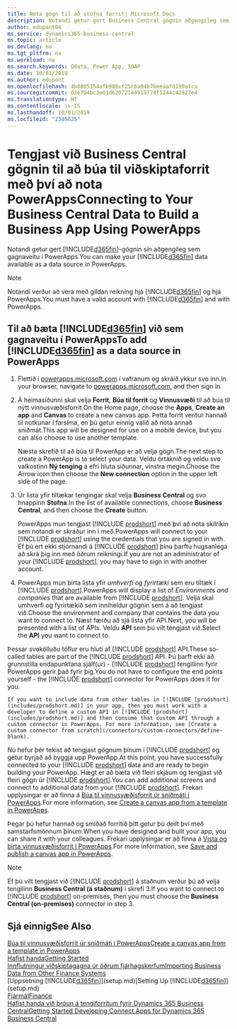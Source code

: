 ```yaml
---
title: Nota gögn til að stofna forrit| Microsoft Docs
description: Notandi getur gert Business Central gögnin aðgengileg sem gagnaveitu og tiltekið OData vefslóð úr vefþjónustunni til að búa til viðskiptaforrit með því að nota PowerApps.
author: edupont04
ms.service: dynamics365-business-central
ms.topic: article
ms.devlang: na
ms.tgt_pltfrm: na
ms.workload: na
ms.search.keywords: Odata, Power App, SOAP
ms.date: 10/01/2019
ms.author: edupont
ms.openlocfilehash: 4b8005154afb988cf25c6a04b7beeaafd199afca
ms.sourcegitcommit: 02e704bc3e01d62072144919774f1244c42827e4
ms.translationtype: HT
ms.contentlocale: is-IS
ms.lasthandoff: 10/01/2019
ms.locfileid: "2305025"
---
```

# <a name="connecting-to-your-business-central-data-to-build-a-business-app-using-powerapps"></a><span data-ttu-id="77b08-103">Tengjast við Business Central gögnin til að búa til viðskiptaforrit með því að nota PowerApps</span><span class="sxs-lookup"><span data-stu-id="77b08-103">Connecting to Your Business Central Data to Build a Business App Using PowerApps</span></span>
<span data-ttu-id="77b08-104">Notandi getur gert [!INCLUDE[d365fin](includes/d365fin_md.md)]-gögnin sín aðgengileg sem gagnaveitu í PowerApps.</span><span class="sxs-lookup"><span data-stu-id="77b08-104">You can make your [!INCLUDE[d365fin](includes/d365fin_md.md)] data available as a data source in PowerApps.</span></span>  

> [!NOTE]  
>   <span data-ttu-id="77b08-105">Notandi verður að vera með gildan reikning hjá [!INCLUDE[d365fin](includes/d365fin_md.md)] og hjá PowerApps.</span><span class="sxs-lookup"><span data-stu-id="77b08-105">You must have a valid account with [!INCLUDE[d365fin](includes/d365fin_md.md)] and with PowerApps.</span></span>  

## <a name="to-add-included365finincludesd365fin_mdmd-as-a-data-source-in-powerapps"></a><span data-ttu-id="77b08-106">Til að bæta [!INCLUDE[d365fin](includes/d365fin_md.md)] við sem gagnaveitu í PowerApps</span><span class="sxs-lookup"><span data-stu-id="77b08-106">To add [!INCLUDE[d365fin](includes/d365fin_md.md)] as a data source in PowerApps</span></span>
1. <span data-ttu-id="77b08-107">Flettið í [powerapps.microsoft.com](https://powerapps.microsoft.com/en-us/) í vafranum og skráið ykkur svo inn.</span><span class="sxs-lookup"><span data-stu-id="77b08-107">In your browser, navigate to [powerapps.microsoft.com](https://powerapps.microsoft.com/en-us/), and then sign in.</span></span>
2. <span data-ttu-id="77b08-108">Á heimasíðunni skal velja **Forrit**, **Búa til forrit** og **Vinnusvæði** til að búa til nýtt vinnusvæðisforrit.</span><span class="sxs-lookup"><span data-stu-id="77b08-108">On the Home page, choose the **Apps**, **Create an app** and **Canvas** to create a new canvas app.</span></span> <span data-ttu-id="77b08-109">Þetta forrit verður hannað til notkunar í farsíma, en þú getur einnig valið að nota annað sniðmát.</span><span class="sxs-lookup"><span data-stu-id="77b08-109">This app will be designed for use on a mobile device, but you can also choose to use another template.</span></span>

    <span data-ttu-id="77b08-110">Næsta skrefið til að búa til PowerApp er að velja gögn.</span><span class="sxs-lookup"><span data-stu-id="77b08-110">The next step to create a PowerApp is to select your data.</span></span> <span data-ttu-id="77b08-111">Veldu örtáknið og veldu svo valkostinn **Ný tenging** á efri hluta síðunnar, vinstra megin.</span><span class="sxs-lookup"><span data-stu-id="77b08-111">Choose the Arrow icon then choose the **New connection** option in the upper left side of the page.</span></span>
3. <span data-ttu-id="77b08-112">Úr lista yfir tiltækar tengingar skal velja **Business Central** og svo hnappinn **Stofna**.</span><span class="sxs-lookup"><span data-stu-id="77b08-112">In the list of available connections, choose **Business Central**, and then choose the **Create** button.</span></span>

    <span data-ttu-id="77b08-113">PowerApps mun tengjast [!INCLUDE [prodshort](includes/prodshort.md)] með því að nota skilríkin sem notandi er skráður inn í með.</span><span class="sxs-lookup"><span data-stu-id="77b08-113">PowerApps will connect to your [!INCLUDE [prodshort](includes/prodshort.md)] using the credentials that you are signed in with.</span></span> <span data-ttu-id="77b08-114">Ef þú ert ekki stjórnandi á [!INCLUDE [prodshort](includes/prodshort.md)] þínu þarftu hugsanlega að skrá þig inn með öðrum reikningi.</span><span class="sxs-lookup"><span data-stu-id="77b08-114">If you are not an administrator of your [!INCLUDE [prodshort](includes/prodshort.md)], you may have to sign in with another account.</span></span>  

4.  <span data-ttu-id="77b08-115">PowerApps mun birta lista yfir *umhverfi og fyrirtæki* sem eru tiltæk í [!INCLUDE [prodshort](includes/prodshort.md)].</span><span class="sxs-lookup"><span data-stu-id="77b08-115">PowerApps will display a list of *Environments and companies* that are available from [!INCLUDE [prodshort](includes/prodshort.md)].</span></span> <span data-ttu-id="77b08-116">Velja skal umhverfi og fyrirtækið sem inniheldur gögnin sem á að tengjast við.</span><span class="sxs-lookup"><span data-stu-id="77b08-116">Choose the environment and company that contains the data you want to connect to.</span></span> <span data-ttu-id="77b08-117">Næst færðu að sjá lista yfir API.</span><span class="sxs-lookup"><span data-stu-id="77b08-117">Next, you will be presented with a list of APIs.</span></span> <span data-ttu-id="77b08-118">Veldu **API** sem þú vilt tengjast við.</span><span class="sxs-lookup"><span data-stu-id="77b08-118">Select the **API** you want to connect to.</span></span>

<span data-ttu-id="77b08-119">Þessar svokölluðu töflur eru hluti af [!INCLUDE [prodshort](includes/prodshort.md)] API.</span><span class="sxs-lookup"><span data-stu-id="77b08-119">These so-called tables are part of the [!INCLUDE [prodshort](includes/prodshort.md)] API.</span></span> <span data-ttu-id="77b08-120">Þú þarft ekki að grunnstilla endapunktana sjálf(ur) - [!INCLUDE [prodshort](includes/prodshort.md)] tengillinn fyrir PowerApps gerir það fyrir þig.</span><span class="sxs-lookup"><span data-stu-id="77b08-120">You do not have to configure the end points yourself - the [!INCLUDE [prodshort](includes/prodshort.md)] connector for PowerApps does it for you.</span></span>  

    If you want to include data from other tables in [!INCLUDE [prodshort](includes/prodshort.md)] in your app, then you must work with a developer to define a custom API in [!INCLUDE [prodshort](includes/prodshort.md)] and then consume that custom API through a custom connector in PowerApps. For more information, see [Create a custom connector from scratch](/connectors/custom-connectors/define-blank).  

<span data-ttu-id="77b08-121">Nú hefur þér tekist að tengjast gögnum þínum í [!INCLUDE [prodshort](includes/prodshort.md)] og getur byrjað að byggja upp PowerApp.</span><span class="sxs-lookup"><span data-stu-id="77b08-121">At this point, you have successfully connected to your [!INCLUDE [prodshort](includes/prodshort.md)] data and are ready to begin building your PowerApp.</span></span> <span data-ttu-id="77b08-122">Hægt er að bæta við fleiri skjáum og tengjast við fleiri gögn úr [!INCLUDE [prodshort](includes/prodshort.md)].</span><span class="sxs-lookup"><span data-stu-id="77b08-122">You can add additional screens and connect to additional data from your [!INCLUDE [prodshort](includes/prodshort.md)].</span></span> <span data-ttu-id="77b08-123">Frekari upplýsingar er að finna á [Búa til vinnusvæðisforrit úr sniðmáti í PowerApps](/powerapps/maker/canvas-apps/get-started-test-drive).</span><span class="sxs-lookup"><span data-stu-id="77b08-123">For more information, see [Create a canvas app from a template in PowerApps](/powerapps/maker/canvas-apps/get-started-test-drive).</span></span>  

<span data-ttu-id="77b08-124">Þegar þú hefur hannað og smíðað forritið þitt getur þú deilt því með samstarfsmönnum þínum.</span><span class="sxs-lookup"><span data-stu-id="77b08-124">When you have designed and built your app, you can share it with your colleagues.</span></span> <span data-ttu-id="77b08-125">Frekari upplýsingar er að finna á [Vista og birta vinnusvæðisforrit í PowerApps](/powerapps/maker/canvas-apps/save-publish-app).</span><span class="sxs-lookup"><span data-stu-id="77b08-125">For more information, see [Save and publish a canvas app in PowerApps](/powerapps/maker/canvas-apps/save-publish-app).</span></span>  

> [!NOTE]
> <span data-ttu-id="77b08-126">Ef þú vilt tengjast við [!INCLUDE [prodshort](includes/prodshort.md)] á staðnum verður þú að velja tengilinn **Business Central (á staðnum)** í skrefi 3.</span><span class="sxs-lookup"><span data-stu-id="77b08-126">If you want to connect to [!INCLUDE [prodshort](includes/prodshort.md)] on-premises, then you must choose the **Business Central (on-premises)** connector in step 3.</span></span>  

## <a name="see-also"></a><span data-ttu-id="77b08-127">Sjá einnig</span><span class="sxs-lookup"><span data-stu-id="77b08-127">See Also</span></span>

[<span data-ttu-id="77b08-128">Búa til vinnusvæðisforrit úr sniðmáti í PowerApps</span><span class="sxs-lookup"><span data-stu-id="77b08-128">Create a canvas app from a template in PowerApps</span></span>](/powerapps/maker/canvas-apps/get-started-test-drive)  
[<span data-ttu-id="77b08-129">Hafist handa</span><span class="sxs-lookup"><span data-stu-id="77b08-129">Getting Started</span></span>](product-get-started.md)  
[<span data-ttu-id="77b08-130">Innflutningur viðskiptagagna úr öðrum fjárhagskerfum</span><span class="sxs-lookup"><span data-stu-id="77b08-130">Importing Business Data from Other Finance Systems</span></span>](across-import-data-configuration-packages.md)  
<span data-ttu-id="77b08-131">[Uppsetning [!INCLUDE[d365fin](includes/d365fin_md.md)]](setup.md)</span><span class="sxs-lookup"><span data-stu-id="77b08-131">[Setting Up [!INCLUDE[d365fin](includes/d365fin_md.md)]](setup.md)</span></span>  
[<span data-ttu-id="77b08-132">Fjármál</span><span class="sxs-lookup"><span data-stu-id="77b08-132">Finance</span></span>](finance.md)  
[<span data-ttu-id="77b08-133">Hafist handa við þróun á tengiforritum fyrir Dynamics 365 Business Central</span><span class="sxs-lookup"><span data-stu-id="77b08-133">Getting Started Developing Connect Apps for Dynamics 365 Business Central</span></span>](/dynamics365/business-central/dev-itpro/developer/devenv-develop-connect-apps)  
